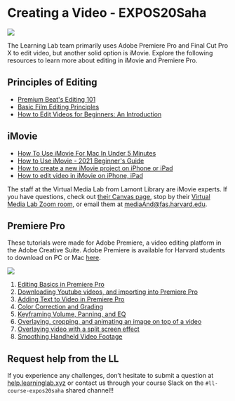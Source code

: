 # Creating a Video - EXPOS20Saha

![](https://dxlm84u5gf2hs.cloudfront.net/wp-content/uploads/2019/12/Depositphotos_167269670_l-2015-1024x576.jpg)

The Learning Lab team primarily uses Adobe Premiere Pro and Final Cut Pro X to edit video, but another solid option is iMovie. Explore the following resources to learn more about editing in iMovie and Premiere Pro.

## Principles of Editing

- [Premium Beat's Editing 101](https://www.premiumbeat.com/blog/video-editing-101/)
- [Basic Film Editing Principles](https://motionarray.com/learn/filmmaking/basic-film-editing-principles/)
- [How to Edit Videos for Beginners: An Introduction](https://www.borrowlenses.com/blog/how-to-edit-video-for-beginners/)

## iMovie
- [How To Use iMovie For Mac In Under 5 Minutes](https://youtu.be/ktNKnAmVfUM)
- [How to Use iMovie - 2021 Beginner's Guide](https://youtu.be/aRLT9L_L1Pw)
- [How to create a new iMovie project on iPhone or iPad](https://support.apple.com/en-us/HT210410)
- [How to edit video in iMovie on iPhone, iPad](https://support.apple.com/en-us/HT210430)

The staff at the Virtual Media Lab from Lamont Library are iMovie experts. If you have questions, check out [their Canvas page](https://canvas.harvard.edu/courses/73232/pages/getting-started-with-video-editing), stop by their [Virtual Media Lab Zoom room](http://bit.ly/lamontzoom), or email them at [mediaAnd@fas.harvard.edu](mailto:mediaand@fas.harvard.edu).

## Premiere Pro

These tutorials were made for Adobe Premiere, a video editing platform in the Adobe Creative Suite. Adobe Premiere is available for Harvard students to download on PC or Mac [here](https://harvard.service-now.com/ithelp/www.poetry.fas.harvard.edu?id=kb_article&sys_id=9f3244d3dba304d430ed1dca489619e0).

![](https://files.slack.com/files-pri/T0HTW3H0V-F012LNC0N5R/screen_shot_2020-04-27_at_11.12.25_am.png?pub_secret=6f516904db)
1. [Editing Basics in Premiere Pro](http://resources.learninglab.xyz/simple/people/mike-o/EditingBasics-PremierePro)
2. [Downloading Youtube videos, and importing into Premiere Pro](https://www.youtube.com/watch?v=2hjv5LbI57I)
3. [Adding Text to Video in Premiere Pro](https://www.youtube.com/watch?v=9rldYMJwi6s&feature=youtu.be)
4. [Color Correction and Grading](https://spark.adobe.com/page/5RWYBqHShSlaz/)
5. [Keyframing Volume, Panning, and EQ](https://vimeo.com/417791770)
6. [Overlaying, cropping, and animating an image on top of a video](https://www.youtube.com/watch?v=zaU_ANED98E&feature=youtu.be)
7. [Overlaying video with a split screen effect](https://www.youtube.com/watch?v=fd0r4Jrg8og&amp=&feature=youtu.be)
8. [Smoothing Handheld Video Footage](https://www.youtube.com/watch?v=tv6PgwmDlSg&feature=youtu.be)

## Request help from the LL
If you experience any challenges, don’t hesitate to submit a question at [help.learninglab.xyz](http://help.learninglab.xyz) or contact us through your course Slack on the `#ll-course-expos20saha` shared channel!!

